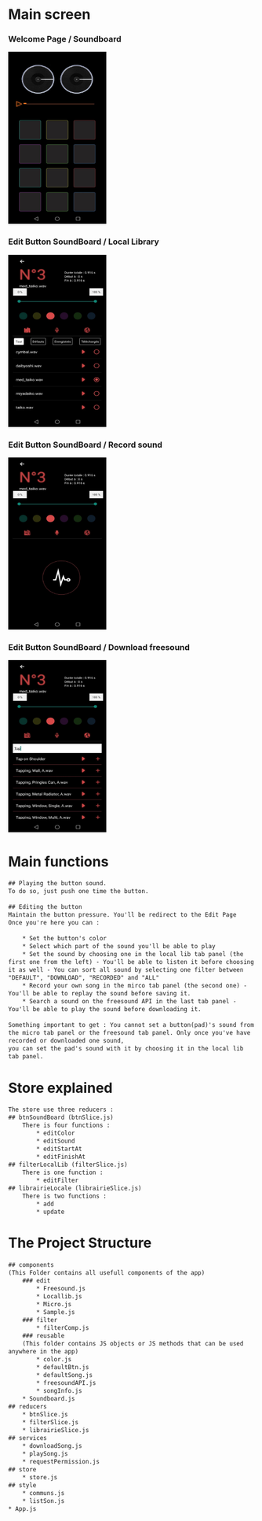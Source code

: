# Main screen 
<div><h3>Welcome Page / Soundboard</h3><img src="./assets/soundboard.jpg" alt="Soundboard page" width="200" height="350"><h3>Edit Button SoundBoard / Local Library</h3><img src="./assets/localLib.jpg" alt="Soundboard page" width="200" height="350"></div><div><h3>Edit Button SoundBoard / Record sound</h3><img src="./assets/micro.jpg" alt="Soundboard page" width="200" height="350"></div><div><h3>Edit Button SoundBoard / Download freesound</h3><img src="./assets/freesound.jpg" alt="Soundboard page" width="200" height="350"></div>

# Main functions
    ## Playing the button sound.
    To do so, just push one time the button.

    ## Editing the button 
    Maintain the button pressure. You'll be redirect to the Edit Page
    Once you're here you can : 

        * Set the button's color
        * Select which part of the sound you'll be able to play
        * Set the sound by choosing one in the local lib tab panel (the first one from the left) - You'll be able to listen it before choosing it as well - You can sort all sound by selecting one filter between "DEFAULT", "DOWNLOAD", "RECORDED" and "ALL"
        * Record your own song in the mirco tab panel (the second one) - You'll be able to replay the sound before saving it.
        * Search a sound on the freesound API in the last tab panel - You'll be able to play the sound before downloading it.

    Something important to get : You cannot set a button(pad)'s sound from the micro tab panel or the freesound tab panel. Only once you've have recorded or downloaded one sound,
    you can set the pad's sound with it by choosing it in the local lib tab panel.


# Store explained

    The store use three reducers :
    ## btnSoundBoard (btnSlice.js)
        There is four functions :
            * editColor
            * editSound
            * editStartAt
            * editFinishAt
    ## filterLocalLib (filterSlice.js)
        There is one function :
            * editFilter
    ## librairieLocale (librairieSlice.js)
        There is two functions : 
            * add
            * update



# The Project Structure
    ## components
    (This Folder contains all usefull components of the app)
        ### edit
            * Freesound.js
            * Locallib.js
            * Micro.js
            * Sample.js
        ### filter
            * filterComp.js
        ### reusable
        (This folder contains JS objects or JS methods that can be used anywhere in the app)
            * color.js
            * defaultBtn.js
            * defaultSong.js
            * freesoundAPI.js
            * songInfo.js
        * Soundboard.js
    ## reducers
        * btnSlice.js
        * filterSlice.js
        * librairieSlice.js
    ## services
        * downloadSong.js
        * playSong.js
        * requestPermission.js
    ## store
        * store.js
    ## style
        * communs.js
        * listSon.js
    * App.js